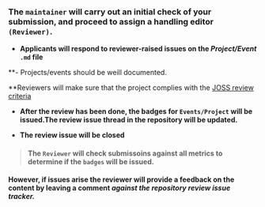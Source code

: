 
### **The `maintainer` will carry out an initial check of your submission, and proceed to assign a handling editor `(Reviewer)`.**


- **Applicants will respond to reviewer-raised issues on the *Project/Event* `.md` file**

**- Projects/events should be weill documented. 

**Reviewers will make sure that the project complies with the [JOSS review criteria](https://joss.readthedocs.io/en/latest/review_criteria.html)



- **After the review has been done, the badges for `Events/Project` will be issued.The review issue thread in the repository will be updated.**


- **The review issue will be closed**


> #### The `Reviewer` will check submissoins against all metrics to determine if the `badges` will be issued. 



#### However, if issues arise the reviewer will provide a feedback on the content by leaving a comment *against the repository review issue tracker.*
